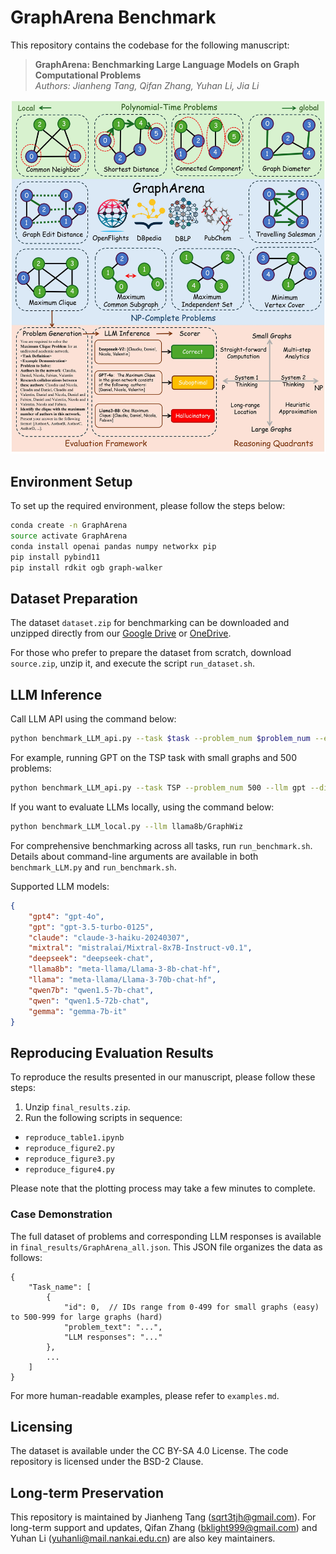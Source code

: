 # GraphArena Benchmark

This repository contains the codebase for the following manuscript:

> **GraphArena: Benchmarking Large Language Models on Graph Computational Problems**  
> *Authors: Jianheng Tang, Qifan Zhang, Yuhan Li, Jia Li*  

![intro](utils/GraphArena.jpg)

## Environment Setup

To set up the required environment, please follow the steps below:

```bash
conda create -n GraphArena
source activate GraphArena
conda install openai pandas numpy networkx pip
pip install pybind11
pip install rdkit ogb graph-walker
```

## Dataset Preparation

The dataset `dataset.zip` for benchmarking can be downloaded and unzipped directly from our [Google Drive](https://drive.google.com/drive/folders/1mvJSUTrfOX13wgpkyb3w8s_SJqipnb1c?usp=sharing) or [OneDrive](https://hkustconnect-my.sharepoint.com/:f:/g/personal/jtangbf_connect_ust_hk/EtMw1C3z82ZCgyhinWnZR7UBWhdvK5LYBPWOQhWx9lAvjg?e=VzvrSH).

For those who prefer to prepare the dataset from scratch, download `source.zip`, unzip it, and execute the script `run_dataset.sh`.

## LLM Inference

Call LLM API using the command below:

```bash
python benchmark_LLM_api.py --task $task --problem_num $problem_num --example_num $example_num --results $results --llm $llm --difficulty $difficulty --resume $resume --sleep $sleep
```

For example, running GPT on the TSP task with small graphs and 500 problems:

```bash
python benchmark_LLM_api.py --task TSP --problem_num 500 --llm gpt --difficulty easy
```

If you want to evaluate LLMs locally, using the command below:

```bash
python benchmark_LLM_local.py --llm llama8b/GraphWiz
```

For comprehensive benchmarking across all tasks, run `run_benchmark.sh`. Details about command-line arguments are available in both `benchmark_LLM.py` and `run_benchmark.sh`.

Supported LLM models:

```json
{
    "gpt4": "gpt-4o",
    "gpt": "gpt-3.5-turbo-0125",
    "claude": "claude-3-haiku-20240307",
    "mixtral": "mistralai/Mixtral-8x7B-Instruct-v0.1",
    "deepseek": "deepseek-chat",
    "llama8b": "meta-llama/Llama-3-8b-chat-hf",
    "llama": "meta-llama/Llama-3-70b-chat-hf",
    "qwen7b": "qwen1.5-7b-chat",
    "qwen": "qwen1.5-72b-chat",
    "gemma": "gemma-7b-it"
}
```

## Reproducing Evaluation Results

To reproduce the results presented in our manuscript, please follow these steps:

1. Unzip `final_results.zip`.
2. Run the following scripts in sequence:
- `reproduce_table1.ipynb`
- `reproduce_figure2.py`
- `reproduce_figure3.py`
- `reproduce_figure4.py`

Please note that the plotting process may take a few minutes to complete.

### Case Demonstration

The full dataset of problems and corresponding LLM responses is available in `final_results/GraphArena_all.json`. This JSON file organizes the data as follows:

```
{
    "Task_name": [
        {
            "id": 0,  // IDs range from 0-499 for small graphs (easy) to 500-999 for large graphs (hard)
            "problem_text": "...",
            "LLM responses": "..."
        },
        ...
    ]
}
```

For more human-readable examples, please refer to `examples.md`.

## Licensing

The dataset is available under the CC BY-SA 4.0 License. The code repository is licensed under the BSD-2 Clause.

## Long-term Preservation

This repository is maintained by Jianheng Tang (sqrt3tjh@gmail.com). For long-term support and updates, Qifan Zhang (bklight999@gmail.com) and Yuhan Li (yuhanli@mail.nankai.edu.cn) are also key maintainers.